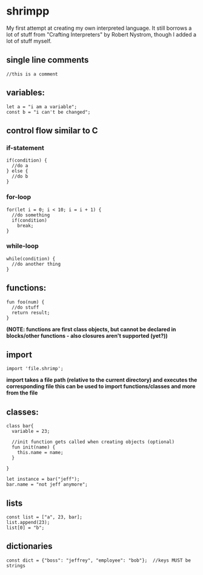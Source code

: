 # shrimpp
My first attempt at creating my own interpreted language. It still borrows a lot of stuff from "Crafting Interpreters" by Robert Nystrom,
though I added a lot of stuff myself.

## single line comments
```
//this is a comment
```
## variables:
```
let a = "i am a variable";  
const b = "i can't be changed";  
```
## control flow similar to C
### if-statement
```
if(condition) {  
  //do a  
} else {  
  //do b  
}  
```
### for-loop
```
for(let i = 0; i < 10; i = i + 1) {  
  //do something  
  if(condition)  
    break;  
}  
```
### while-loop
```
while(condition) {  
  //do another thing  
}  
```
## functions:
```
fun foo(num) {  
  //do stuff  
  return result;  
}
```
**(NOTE: functions are first class objects, but cannot be declared in blocks/other functions - also closures aren't supported (yet?))**
## import
```
import 'file.shrimp';
```
**import takes a file path (relative to the current directory) and executes the corresponding file
this can be used to import functions/classes and more from the file**
## classes:
```
class bar{  
  variable = 23;  

  //init function gets called when creating objects (optional)  
  fun init(name) {  
    this.name = name;  
  }  

}  

let instance = bar("jeff");  
bar.name = "not jeff anymore";  
```
## lists
```
const list = ["a", 23, bar];  
list.append(23);  
list[0] = "b";  
```
## dictionaries
```
const dict = {"boss": "jeffrey", "employee": "bob"};  //keys MUST be strings
```
